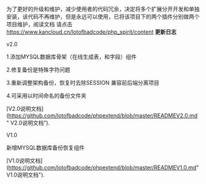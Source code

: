 为了更好的升级和维护，减少使用者的代码冗余，决定将多个扩展分开开发和单独安装，该代码不再维护，但是永远可以使用，已将该项目下的两个插件分别做两个项目维护，阅读文档 请点击 https://www.kancloud.cn/lotofbadcode/php_spirit/content
**更新日志**


v2.0


1.添加MYSQL数据库骨架（在线生成表，和字段）组件


2.修复备份是特殊字符问题


3.重新调整架构备份，恢复时去除SESSION 兼容前后端分离项目


4.可采用以时间命名的备份文件夹


[V2.0说明文档](https://github.com/lotofbadcode/phpextend/blob/master/READMEV2.0.md" V2.0说明文档"). 


V1.0


新增MYSQL数据库备份恢复组件


[V1.0说明文档](https://github.com/lotofbadcode/phpextend/blob/master/READMEV1.0.md" V1.0说明文档"). 
